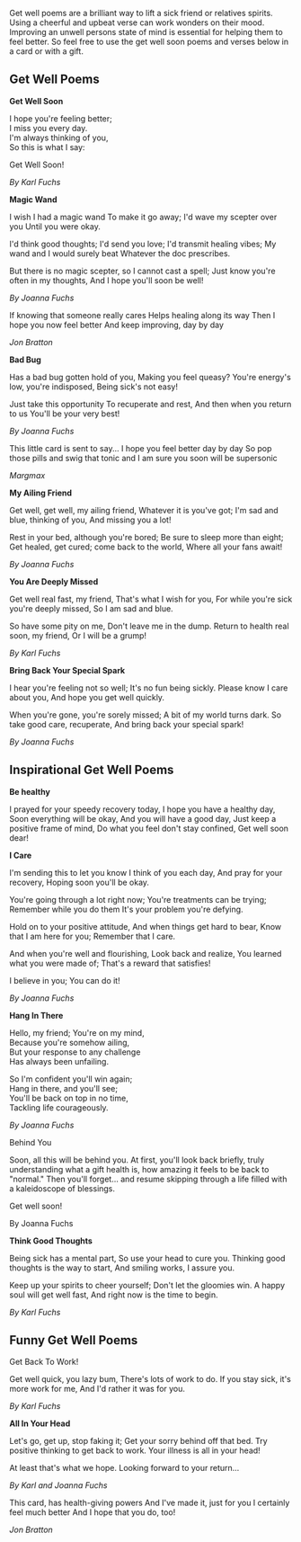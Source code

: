Get well poems are a brilliant way to lift a sick friend or relatives spirits. Using a cheerful and upbeat verse can work wonders on their mood. Improving an unwell persons state of mind is essential for helping them to feel better. So feel free to use the get well soon poems and verses below in a card or with a gift. 

<h2>Get Well Poems</h2>

<div class="poems">

<p><strong>Get Well Soon</strong></p>

<p>I hope you're feeling better;<br>
I miss you every day.<br>
I'm always thinking of you,<br>
So this is what I say:<br></p>
<p>
Get Well Soon!</p>

<i>By Karl Fuchs</i>

</div>

<div class="poems">

<p><strong>Magic Wand</strong></p>

<p>I wish I had a magic wand
To make it go away;
I'd wave my scepter over you
Until you were okay.</p>

<p>I'd think good thoughts; I'd send you love;
I'd transmit healing vibes;
My wand and I would surely beat
Whatever the doc prescribes.</p>

<p>But there is no magic scepter, so
I cannot cast a spell;
Just know you're often in my thoughts,
And I hope you'll soon be well!</p>

<p><i>By Joanna Fuchs</i></p>

</div>

<div class="poems">

If knowing that someone really cares 
Helps healing along its way 
Then I hope you now feel better 
And keep improving, day by day 

<i>Jon Bratton</i>

</div>


<div class="poems">

<strong>Bad Bug</strong>

Has a bad bug gotten hold of you,
Making you feel queasy?
You're energy's low, you're indisposed,
Being sick's not easy!

Just take this opportunity
To recuperate and rest,
And then when you return to us
You'll be your very best!

<i>By Joanna Fuchs</i>

</div>

<div class="poems">
  
This little card is sent to say...
I hope you feel better day by day
So pop those pills and swig that tonic
and I am sure you soon will be supersonic

<i>Margmax </i>

</div>

<div class="poems">
  
<strong>My Ailing Friend</strong>

Get well, get well, my ailing friend,
Whatever it is you've got;
I'm sad and blue, thinking of you,
And missing you a lot!

Rest in your bed, although you're bored;
Be sure to sleep more than eight;
Get healed, get cured; come back to the world,
Where all your fans await!

<i>By Joanna Fuchs</i>
  
</div>

<div class="poems">
  
<strong>You Are Deeply Missed</strong>

Get well real fast, my friend,
That's what I wish for you,
For while you're sick you're deeply missed,
So I am sad and blue.

So have some pity on me,
Don't leave me in the dump.
Return to health real soon, my friend,
Or I will be a grump!

<i>By Karl Fuchs</i>
  
</div>

<div class="poems">
  
<strong>Bring Back Your Special Spark</strong>

I hear you're feeling not so well;
It's no fun being sickly.
Please know I care about you,
And hope you get well quickly.

When you're gone, you're sorely missed;
A bit of my world turns dark.
So take good care, recuperate,
And bring back your special spark!

<i>By Joanna Fuchs</i>
  
</div>


<h2>Inspirational Get Well Poems</h2>

<div class="poems">
  <p><strong>Be healthy</strong></p>
  
<p>I prayed for your speedy recovery today,
I hope you have a healthy day,
Soon everything will be okay,
And you will have a good day,
Just keep a positive frame of mind,
Do what you feel don't stay confined,
Get well soon dear!</p>

</div>

<div class="poems">
  <p><strong>I Care</strong></p>

<p>I'm sending this to let you know
I think of you each day,
And pray for your recovery,
Hoping soon you'll be okay.</p>

<p>You're going through a lot right now;
You're treatments can be trying;
Remember while you do them
It's your problem you're defying.</p>

<p>Hold on to your positive attitude,
And when things get hard to bear,
Know that I am here for you;
Remember that I care.</p>

<p>And when you're well and flourishing,
Look back and realize,
You learned what you were made of;
That's a reward that satisfies!<p>

<p>I believe in you; You can do it!</p>

<p><i>By Joanna Fuchs</i></p>

</div>

<div class="poems">
  <p><strong>Hang In There</strong></p>
  
<p>Hello, my friend; You're on my mind,<br>
Because you're somehow ailing,<br>
But your response to any challenge<br>
Has always been unfailing.</p>
  
<p>So I'm confident you'll win again;<br>
Hang in there, and you'll see;<br>
You'll be back on top in no time,<br>
  Tackling life courageously.</p>

<p><i>By Joanna Fuchs</i></p>
</div>

<div class="poems">
  
Behind You

Soon, all this will be behind you.
At first, you'll look back briefly,
truly understanding what a gift health is,
how amazing it feels to be back to "normal."
Then you'll forget...
and resume skipping through a life
filled with a kaleidoscope of blessings.

Get well soon!

By Joanna Fuchs

</div>

<div class="">

<strong>Think Good Thoughts</strong>

Being sick has a mental part,
So use your head to cure you.
Thinking good thoughts is the way to start,
And smiling works, I assure you.

Keep up your spirits to cheer yourself;
Don't let the gloomies win.
A happy soul will get well fast,
And right now is the time to begin.

<i>By Karl Fuchs</i>

</div>

<h2>Funny Get Well Poems</h2>


<div class="poems">
  
Get Back To Work!

Get well quick, you lazy bum,
There's lots of work to do.
If you stay sick, it's more work for me,
And I'd rather it was for you.

<i>By Karl Fuchs</i>

</div>

<div class="poems">

<strong>All In Your Head</strong>

Let's go, get up, stop faking it;
Get your sorry behind off that bed.
Try positive thinking to get back to work.
Your illness is all in your head!

At least that's what we hope. Looking forward to your return...

<i>By Karl and Joanna Fuchs</i>

</div>

<div class="poems">
  
This card, has health-giving powers 
And I've made it, just for you
I certainly feel much better 
And I hope that you do, too!

<i>Jon Bratton</i>

</div>
  
  



<div class="poems">
  


</div>
